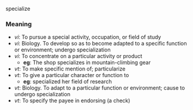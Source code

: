 specialize
### Meaning
+ _vi_: To pursue a special activity, occupation, or field of study
+ _vi_: Biology. To develop so as to become adapted to a specific function or environment; undergo specialization
+ _vi_: To concentrate on a particular activity or product
    + __eg__: The shop specializes in mountain-climbing gear
+ _vt_: To make specific mention of; particularize
+ _vt_: To give a particular character or function to
    + __eg__: specialized her field of research
+ _vt_: Biology. To adapt to a particular function or environment; cause to undergo specialization
+ _vt_: To specify the payee in endorsing (a check)

